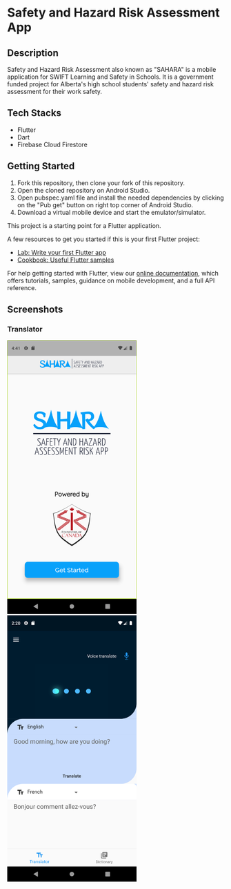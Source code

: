 # Safety and Hazard Risk Assessment App

## Description

Safety and Hazard Risk Assessment also known as "SAHARA" is a mobile application for SWIFT Learning and Safety in Schools. It is a government funded project for Alberta's high school students' safety and hazard risk assessment for their work safety. 


## Tech Stacks

- Flutter
- Dart
- Firebase Cloud Firestore


## Getting Started

1. Fork this repository, then clone your fork of this repository.
2. Open the cloned repository on Android Studio.
3. Open pubspec.yaml file and install the needed dependencies by clicking on the "Pub get" button on right top corner of Android Studio.
4. Download a virtual mobile device and start the emulator/simulator.


This project is a starting point for a Flutter application.

A few resources to get you started if this is your first Flutter project:

- [Lab: Write your first Flutter app](https://flutter.dev/docs/get-started/codelab)
- [Cookbook: Useful Flutter samples](https://flutter.dev/docs/cookbook)

For help getting started with Flutter, view our
[online documentation](https://flutter.dev/docs), which offers tutorials,
samples, guidance on mobile development, and a full API reference.





## Screenshots

### Translator

<img src="https://github.com/rjblee/risk-assessment-flutter/blob/main/images/screenshots/Screenshot_1631086866.png?raw=true" width="300">

<img src="https://github.com/rjblee/dictionary_translator_app/blob/master/assets/screenshots/Screenshot_1595755205.png?raw=true" width="300">  
